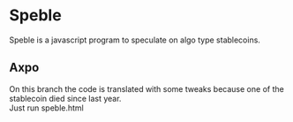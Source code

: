 # Speble
Speble is a javascript program to speculate on algo type stablecoins.

## Axpo

On this branch the code is translated with some tweaks because one of the stablecoin died since last year.  
Just run speble.html
